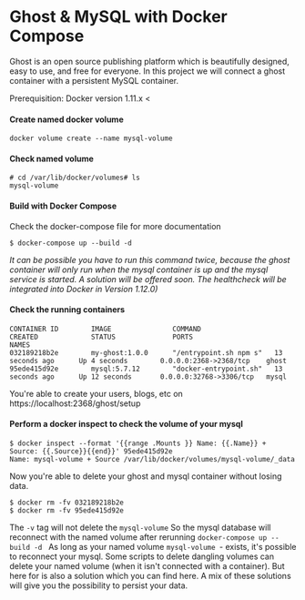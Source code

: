 # Ghost & MySQL with Docker Compose

Ghost is an open source publishing platform which is beautifully designed, easy to use, and free for everyone.
In this project we will connect a ghost container with a persistent MySQL container.

Prerequisition: Docker version 1.11.x <

#### Create named docker volume
```
docker volume create --name mysql-volume
```

#### Check named volume
```
# cd /var/lib/docker/volumes# ls
mysql-volume
```

#### Build with Docker Compose
Check the docker-compose file for more documentation
```
$ docker-compose up --build -d
```
*It can be possible you have to run this command twice, because the ghost container will only run when the mysql container is up and the mysql service is started. A solution will be offered soon. The healthcheck will be integrated into Docker in Version 1.12.0)* 

#### Check the running containers
```
CONTAINER ID        IMAGE               COMMAND                  CREATED             STATUS              PORTS                     NAMES
032189218b2e        my-ghost:1.0.0      "/entrypoint.sh npm s"   13 seconds ago      Up 4 seconds        0.0.0.0:2368->2368/tcp    ghost
95ede415d92e        mysql:5.7.12        "docker-entrypoint.sh"   13 seconds ago      Up 12 seconds       0.0.0.0:32768->3306/tcp   mysql
```
You're able to create your users, blogs, etc on https://localhost:2368/ghost/setup
#### Perform a docker inspect to check the volume of your mysql
```
$ docker inspect --format '{{range .Mounts }} Name: {{.Name}} + Source: {{.Source}}{{end}}' 95ede415d92e
Name: mysql-volume + Source /var/lib/docker/volumes/mysql-volume/_data
```

Now you're able to delete your ghost and mysql container without losing data. 
```
$ docker rm -fv 032189218b2e
$ docker rm -fv 95ede415d92e
```
The ```-v``` tag will not delete the ```mysql-volume``` 
So the mysql database will reconnect with the named volume after rerunning ```docker-compose up --build -d ``` 
As long as your named volume  ```mysql-volume ```- exists, it's possible to reconnect your mysql.
Some scripts to delete dangling volumes can delete your named volume (when it isn't connected with a container). 
But here for is also a solution which you can find here.
A mix of these solutions will give you the possibility to persist your data.

